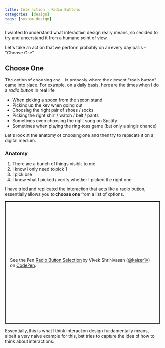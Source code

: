 ```yaml
---
title: Interaction - Radio Buttons
categories: [design]
tags: [system design]
---
```


I wanted to understand what interaction design really means, so decided to try and understand it from a humane point of view.

Let's take an action that we perform probably on an every day basis - "Choose One"

## Choose One

The action of choosing one - is probably where the element "radio button" came into place. For example, on a daily basis, here are the times when I do a _radio button_ in real life

* When picking a spoon from the spoon stand
* Picking up the key when going out
* Choosing the right pair of shoes / socks
* Picking the right shirt / watch / belt / pants
* Sometimes even choosing the right song on Spotify
* Sometimes when playing the ring-toss game (but only a single chance)

Let's look at the anatomy of choosing one and then try to replicate it on a digital medium.

### Anatomy

1. There are a bunch of things visible to me
2. I know I only need to pick 1
3. I pick one
4. I know what I picked / verify whether I picked the right one


I have tried and replicated the interaction that acts like a radio button, essentially allows you to **choose one** from a list of options.

<p class="codepen" data-height="400" data-theme-id="default" data-default-tab="result" data-user="kaizer1v" data-slug-hash="JjdGPrX" style="height: 400px; box-sizing: border-box; display: flex; align-items: center; justify-content: center; border: 2px solid; margin: 1em 0; padding: 1em;" data-pen-title="Radio Button Selection">
  <span>See the Pen <a href="https://codepen.io/kaizer1v/pen/JjdGPrX">
  Radio Button Selection</a> by Vivek Shrinivasan (<a href="https://codepen.io/kaizer1v">@kaizer1v</a>)
  on <a href="https://codepen.io">CodePen</a>.</span>
</p>
<script async src="https://static.codepen.io/assets/embed/ei.js"></script>


Essentially, this is what I think interaction design fundamentally means, albeit a very naive example for this, but tries to capture the idea of how to think about interactions.